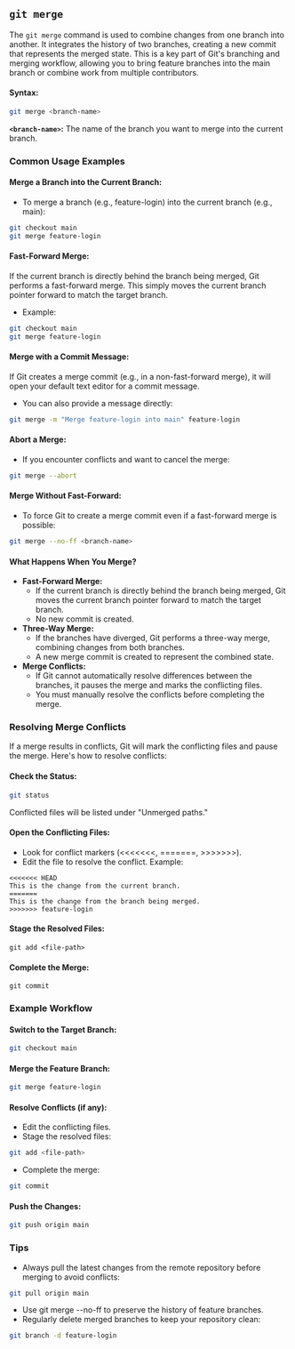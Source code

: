 ## `git merge`
The `git merge` command is used to combine changes from one branch into another. It integrates the history of two branches, creating a new commit that represents the merged state. This is a key part of Git's branching and merging workflow, allowing you to bring feature branches into the main branch or combine work from multiple contributors.
#### Syntax:
```bash
git merge <branch-name>
```
**`<branch-name>`:** The name of the branch you want to merge into the current branch.
### Common Usage Examples
#### Merge a Branch into the Current Branch:
- To merge a branch (e.g., feature-login) into the current branch (e.g., main):
```bash
git checkout main
git merge feature-login
```
#### Fast-Forward Merge:
If the current branch is directly behind the branch being merged, Git performs a fast-forward merge. This simply moves the current branch pointer forward to match the target branch.
- Example:
```bash
git checkout main
git merge feature-login
```
#### Merge with a Commit Message:
If Git creates a merge commit (e.g., in a non-fast-forward merge), it will open your default text editor for a commit message.  
- You can also provide a message directly:
```bash
git merge -m "Merge feature-login into main" feature-login
```
#### Abort a Merge:
- If you encounter conflicts and want to cancel the merge:
```bash
git merge --abort
```
#### Merge Without Fast-Forward:
- To force Git to create a merge commit even if a fast-forward merge is possible:
```bash
git merge --no-ff <branch-name>
```
#### What Happens When You Merge?
- **Fast-Forward Merge:**
  - If the current branch is directly behind the branch being merged, Git moves the current branch pointer forward to match the target branch.
  - No new commit is created.
- **Three-Way Merge:**
  - If the branches have diverged, Git performs a three-way merge, combining changes from both branches.
  - A new merge commit is created to represent the combined state.
- **Merge Conflicts:**
  - If Git cannot automatically resolve differences between the branches, it pauses the merge and marks the conflicting files.
  - You must manually resolve the conflicts before completing the merge.
### Resolving Merge Conflicts
If a merge results in conflicts, Git will mark the conflicting files and pause the merge. Here's how to resolve conflicts:
#### Check the Status:
```bash
git status
```
Conflicted files will be listed under "Unmerged paths."
#### Open the Conflicting Files:
- Look for conflict markers (<<<<<<<, =======, >>>>>>>).
- Edit the file to resolve the conflict.
Example:
```
<<<<<<< HEAD
This is the change from the current branch.
=======
This is the change from the branch being merged.
>>>>>>> feature-login
```
#### Stage the Resolved Files:
```
git add <file-path>
```
#### Complete the Merge:
```
git commit
```
### Example Workflow
#### Switch to the Target Branch:
```bash
git checkout main
```
#### Merge the Feature Branch:
```bash
git merge feature-login
```
#### Resolve Conflicts (if any):
- Edit the conflicting files.
- Stage the resolved files:
```bash
git add <file-path>
```
- Complete the merge:
```bash
git commit
```
#### Push the Changes:
```bash
git push origin main
```
### Tips
- Always pull the latest changes from the remote repository before merging to avoid conflicts:
```bash
git pull origin main
```
- Use git merge --no-ff to preserve the history of feature branches.
- Regularly delete merged branches to keep your repository clean:
```bash
git branch -d feature-login
```
